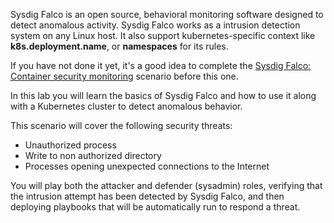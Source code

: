 Sysdig Falco is an open source, behavioral monitoring software designed to detect anomalous activity. Sysdig Falco works as a intrusion detection system on any Linux host. It also support kubernetes-specific context like **k8s.deployment.name**, or **namespaces** for its rules.

If you have not done it yet, it's a good idea to complete the [Sysdig Falco: Container security monitoring](https://katacoda.com/sysdig/scenarios/sysdig-falco) scenario before this one.

In this lab you will learn the basics of Sysdig Falco and how to use it along with a Kubernetes cluster to detect anomalous behavior.

This scenario will cover the following security threats:

- Unauthorized process
- Write to non authorized directory
- Processes opening unexpected connections to the Internet

You will play both the attacker and defender (sysadmin) roles, verifying that the intrusion attempt has been detected by Sysdig Falco, and then deploying playbooks that will be automatically run to respond a threat.

